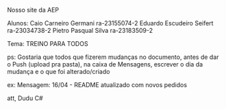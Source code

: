 Nosso site da AEP

Alunos:
  Caio Carneiro Germani        ra-23155074-2
  Eduardo Escudeiro Seifert    ra-23034738-2
  Pietro Pasqual Silva         ra-23183509-2

  Tema: TREINO PARA TODOS

ps: Gostaria que todos que fizerem mudanças no documento, antes de dar o Push (upload pra pasta),
na caixa de Mensagens, escrever o dia da mudança e o que foi alterado/criado

ex:    Mensagem:
  16/04 - README atualizado com novos pedidos

  att, Dudu C#
